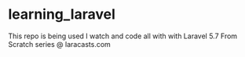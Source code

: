 # learning_laravel

This repo is being used I watch and code all with with Laravel 5.7 From Scratch series @ laracasts.com

